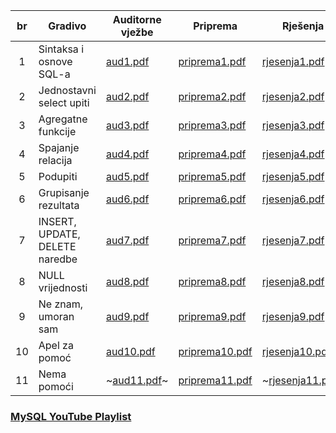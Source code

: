 | br   | Gradivo                        | Auditorne vježbe             | Priprema                               | Rješenja                               | Moja rješenja                     |
| :--: | ------------------------------ | ---------------------------- | -------------------------------------- | -------------------------------------- | ------------------------------------ |
|  1   | Sintaksa i osnove SQL-a        | [aud1.pdf](./v1/aud1.pdf)    | [priprema1.pdf](./v1/priprema1.pdf)    | [rjesenja1.pdf](./v1/rjesenja1.pdf)    | [priprema1.md](./v1/priprema1.md)    |
|  2   | Jednostavni select upiti       | [aud2.pdf](./v2/aud2.pdf)    | [priprema2.pdf](./v2/priprema2.pdf)    | [rjesenja2.pdf](./v2/rjesenja2.pdf)    | [priprema2.md](./v2/priprema2.md)    |
|  3   | Agregatne funkcije             | [aud3.pdf](./v3/aud3.pdf)    | [priprema3.pdf](./v3/priprema3.pdf)    | [rjesenja3.pdf](./v3/rjesenja3.pdf)    | [priprema3.md](./v3/priprema3.md)    |
|  4   | Spajanje relacija              | [aud4.pdf](./v4/aud4.pdf)    | [priprema4.pdf](./v4/priprema4.pdf)    | [rjesenja4.pdf](./v4/rjesenja4.pdf)    | [priprema4.md](./v4/priprema4.md)    |
|  5   | Podupiti                       | [aud5.pdf](./v5/aud5.pdf)    | [priprema5.pdf](./v5/priprema5.pdf)    | [rjesenja5.pdf](./v5/rjesenja5.pdf)    | [priprema5.md](./v5/priprema5.md)    |
|  6   | Grupisanje rezultata           | [aud6.pdf](./v6/aud6.pdf)    | [priprema6.pdf](./v6/priprema6.pdf)    | [rjesenja6.pdf](./v6/rjesenja6.pdf)    | [priprema6.md](./v6/priprema6.md)    |
|  7   | INSERT, UPDATE, DELETE naredbe | [aud7.pdf](./v7/aud7.pdf)    | [priprema7.pdf](./v7/priprema7.pdf)    | [rjesenja7.pdf](./v7/rjesenja7.pdf)    | [priprema7.md](./v7/priprema7.md)    |
|  8   | NULL vrijednosti               | [aud8.pdf](./v8/aud8.pdf)    | [priprema8.pdf](./v8/priprema8.pdf)    | [rjesenja8.pdf](./v8/rjesenja8.pdf)    | ~[priprema8.md](./v8/priprema8.md)~    |
|  9   | Ne znam, umoran sam            | [aud9.pdf](./v9/aud9.pdf)    | [priprema9.pdf](./v9/priprema9.pdf)    | [rjesenja9.pdf](./v9/rjesenja9.pdf)    | ~[priprema9.md](./v9/priprema9.md)~    |
|  10  | Apel za pomoć                  | [aud10.pdf](./v10/aud10.pdf) | [priprema10.pdf](./v10/priprema10.pdf) | [rjesenja10.pdf](./v10/rjesenja10.pdf) | ~[priprema10.md](./v10/priprema10.md)~ |
|  11  | Nema pomoći                    | ~[aud11.pdf](./v11/aud11.pdf)~ | [priprema11.pdf](./v11/priprema11.pdf) | ~[rjesenja11.pdf](./v11/rjesenja11.pdf)~ | ~[priprema11.md](./v11/priprema11.md)~ |

### [MySQL YouTube Playlist](https://www.youtube.com/playlist?list=PLZPZq0r_RZOMskz6MdsMOgxzheIyjo-BZ)
